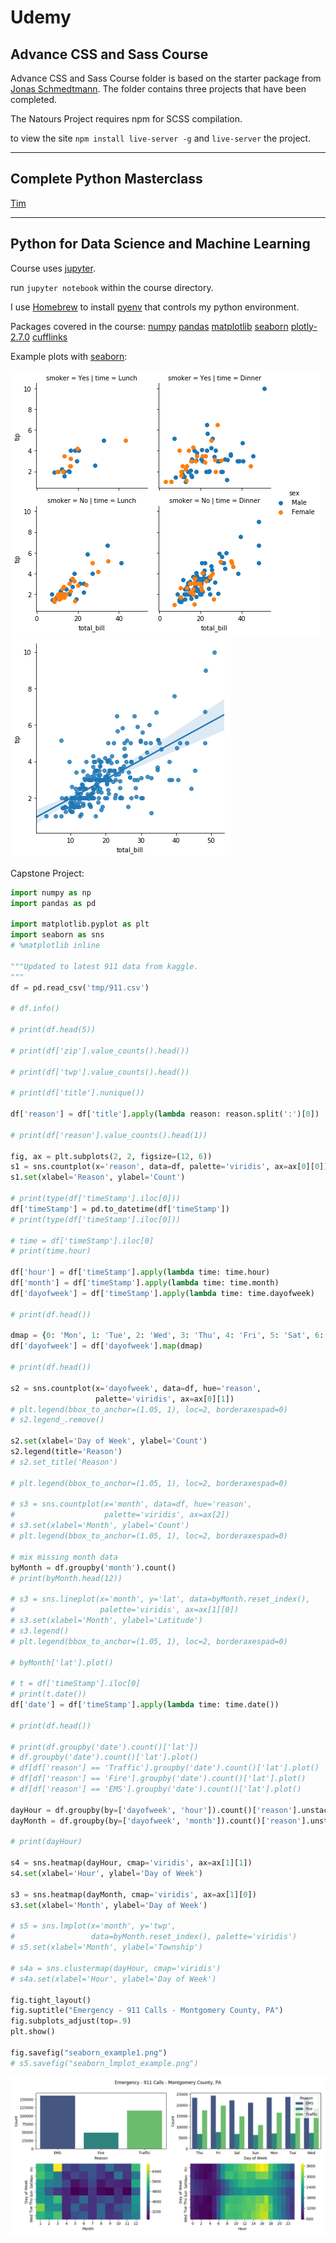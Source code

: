 # Udemy

## Advance CSS and Sass Course

Advance CSS and Sass Course folder is based on the starter package from [Jonas Schmedtmann](https://github.com/jonasschmedtmann/advanced-css-course). The folder contains three projects that have been completed.

The Natours Project requires npm for SCSS compilation.

to view the site `npm install live-server -g` and `live-server` the project.

---

## Complete Python Masterclass

[Tim](http://learnprogramming.academy)

---

## Python for Data Science and Machine Learning

Course uses [jupyter](http://jupyter.org/install).

run `jupyter notebook` within the course directory.

I use [Homebrew](#) to install [pyenv](https://anil.io/blog/python/pyenv/using-pyenv-to-install-multiple-python-versions-tox/) that controls my python environment.

Packages covered in the course:
[numpy](http://www.numpy.org)
[pandas](http://pandas.pydata.org)
[matplotlib](http://www.matplotlib.org/)
[seaborn](https://seaborn.pydata.org)
[plotly-2.7.0](https://plot.ly)
[cufflinks](https://github.com/santosjorge/cufflinks)

Example plots with [seaborn](https://seaborn.pydata.org):

![seaborn scatter plot](img/seaborn_scatter.png "Seaborn Scatter Plot")
![seaborn regression plot](img/seaborn_regression.png "Seaborn Regression Plot")

Capstone Project:

```python
import numpy as np
import pandas as pd

import matplotlib.pyplot as plt
import seaborn as sns
# %matplotlib inline

"""Updated to latest 911 data from kaggle.
"""
df = pd.read_csv('tmp/911.csv')

# df.info()

# print(df.head(5))

# print(df['zip'].value_counts().head())

# print(df['twp'].value_counts().head())

# print(df['title'].nunique())

df['reason'] = df['title'].apply(lambda reason: reason.split(':')[0])

# print(df['reason'].value_counts().head(1))

fig, ax = plt.subplots(2, 2, figsize=(12, 6))
s1 = sns.countplot(x='reason', data=df, palette='viridis', ax=ax[0][0])
s1.set(xlabel='Reason', ylabel='Count')

# print(type(df['timeStamp'].iloc[0]))
df['timeStamp'] = pd.to_datetime(df['timeStamp'])
# print(type(df['timeStamp'].iloc[0]))

# time = df['timeStamp'].iloc[0]
# print(time.hour)

df['hour'] = df['timeStamp'].apply(lambda time: time.hour)
df['month'] = df['timeStamp'].apply(lambda time: time.month)
df['dayofweek'] = df['timeStamp'].apply(lambda time: time.dayofweek)

# print(df.head())

dmap = {0: 'Mon', 1: 'Tue', 2: 'Wed', 3: 'Thu', 4: 'Fri', 5: 'Sat', 6: 'Sun'}
df['dayofweek'] = df['dayofweek'].map(dmap)

# print(df.head())

s2 = sns.countplot(x='dayofweek', data=df, hue='reason',
                   palette='viridis', ax=ax[0][1])
# plt.legend(bbox_to_anchor=(1.05, 1), loc=2, borderaxespad=0)
# s2.legend_.remove()

s2.set(xlabel='Day of Week', ylabel='Count')
s2.legend(title='Reason')
# s2.set_title('Reason')

# plt.legend(bbox_to_anchor=(1.05, 1), loc=2, borderaxespad=0)

# s3 = sns.countplot(x='month', data=df, hue='reason',
#                    palette='viridis', ax=ax[2])
# s3.set(xlabel='Month', ylabel='Count')
# plt.legend(bbox_to_anchor=(1.05, 1), loc=2, borderaxespad=0)

# mix missing month data
byMonth = df.groupby('month').count()
# print(byMonth.head(12))

# s3 = sns.lineplot(x='month', y='lat', data=byMonth.reset_index(),
#                   palette='viridis', ax=ax[1][0])
# s3.set(xlabel='Month', ylabel='Latitude')
# s3.legend()
# plt.legend(bbox_to_anchor=(1.05, 1), loc=2, borderaxespad=0)

# byMonth['lat'].plot()

# t = df['timeStamp'].iloc[0]
# print(t.date())
df['date'] = df['timeStamp'].apply(lambda time: time.date())

# print(df.head())

# print(df.groupby('date').count()['lat'])
# df.groupby('date').count()['lat'].plot()
# df[df['reason'] == 'Traffic'].groupby('date').count()['lat'].plot()
# df[df['reason'] == 'Fire'].groupby('date').count()['lat'].plot()
# df[df['reason'] == 'EMS'].groupby('date').count()['lat'].plot()

dayHour = df.groupby(by=['dayofweek', 'hour']).count()['reason'].unstack()
dayMonth = df.groupby(by=['dayofweek', 'month']).count()['reason'].unstack()

# print(dayHour)

s4 = sns.heatmap(dayHour, cmap='viridis', ax=ax[1][1])
s4.set(xlabel='Hour', ylabel='Day of Week')

s3 = sns.heatmap(dayMonth, cmap='viridis', ax=ax[1][0])
s3.set(xlabel='Month', ylabel='Day of Week')

# s5 = sns.lmplot(x='month', y='twp',
#                 data=byMonth.reset_index(), palette='viridis')
# s5.set(xlabel='Month', ylabel='Township')

# s4a = sns.clustermap(dayHour, cmap='viridis')
# s4a.set(xlabel='Hour', ylabel='Day of Week')

fig.tight_layout()
fig.suptitle("Emergency - 911 Calls - Montgomery County, PA")
fig.subplots_adjust(top=.9)
plt.show() 

fig.savefig("seaborn_example1.png")
# s5.savefig("seaborn_lmplot_example.png")

```


![capstone project](img/seaborn_example1.png "Capstone Project")
